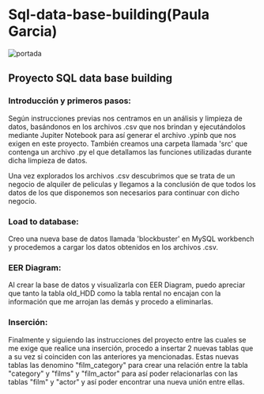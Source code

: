 # Sql-data-base-building(Paula Garcia)
![portada](https://soyundba.com/wp-content/uploads/2021/04/Curso-SQL.png)

## Proyecto SQL data base building

### Introducción y primeros pasos:

Según instrucciones previas nos centramos en un  análisis y limpieza de datos, basándonos en los archivos .csv que nos brindan y ejecutándolos mediante Jupiter Notebook para así generar el archivo .ypinb que nos exigen en este proyecto.
También creamos una carpeta llamada 'src' que contenga un archivo .py el que detallamos las funciones utilizadas durante dicha limpieza de datos.

Una vez explorados los archivos .csv descubrimos que se trata de un negocio de alquiler de peliculas y llegamos a la conclusión de que todos los datos de los que disponemos son necesarios para continuar con dicho negocio.



### Load to database:

Creo una nueva base de datos llamada 'blockbuster' en MySQL workbench y procedemos a cargar los datos obtenidos en los archivos .csv.

### EER Diagram:

Al crear la base de datos y visualizarla con EER Diagram, puedo apreciar que tanto la tabla old_HDD como la tabla rental no encajan con la información que me arrojan las demás y procedo a eliminarlas.

### Inserción:

Finalmente y siguiendo las instrucciones del proyecto entre las cuales se me exige que realice una inserción, procedo a insertar 2 nuevas tablas que a su vez si coinciden con las anteriores ya mencionadas. Estas nuevas tablas las denomino "film_category" para crear una relación entre la tabla "category" y "films" y "film_actor" para así poder relacionarlas con las tablas "film" y "actor" y así poder encontrar una nueva unión entre ellas.
